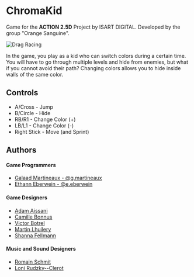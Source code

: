 
# ChromaKid

Game for the **ACTION 2.5D** Project by ISART DIGITAL. Developed by the group "Orange Sanguine".

![Drag Racing](https://gitlabstudents.isartintra.com/projets/2022_promo2027_action_2-5d-orange/-/raw/master/Assets/Sprite%202D/Menu%20Principal.png)

In the game, you play as a kid who can switch colors during a certain time. You will have to go through multiple levels and hide from enemies, but what if you cannot avoid their path?
Changing colors allows you to hide inside walls of the same color.
## Controls

- A/Cross - Jump
- B/Circle - Hide
- RB/R1 - Change Color (+)
- LB/L1 - Change Color (-)
- Right Stick - Move (and Sprint)
## Authors
#### Game Programmers
- [Galaad Martineaux - @g.martineaux](https://gitlabstudents.isartintra.com/g.martineaux)
- [Ethann Eberwein - @e.eberwein](https://gitlabstudents.isartintra.com/e.eberwein)
#### Game Designers
- [Adam Aissani](https://gitlabstudents.isartintra.com/a.aissani)
- [Camille Bonnus](https://gitlabstudents.isartintra.com/c.bonnus)
- [Victor Botrel](https://gitlabstudents.isartintra.com/v.botrel)
- [Martin Lhuilery](https://gitlabstudents.isartintra.com/m.lhuillery)
- [Shanna Fellmann](https://gitlabstudents.isartintra.com/s.fellmann)
#### Music and Sound Designers
- [Romain Schmit](https://gitlabstudents.isartintra.com/r.schmit)
- [Loni Rudzky--Clerot](https://gitlabstudents.isartintra.com/l.rudzkyclerot)